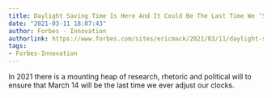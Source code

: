 ```yaml
---
title: Daylight Saving Time Is Here And It Could Be The Last Time We ‘Spring Forward’
date: "2021-03-11 18:07:43"
author: Forbes - Innovation
authorlink: https://www.forbes.com/sites/ericmack/2021/03/11/daylight-saving-time-is-here-and-it-could-be-the-last-time-we-spring-forward/
tags:
- Forbes-Innovation
---
```

In 2021 there is a mounting heap of research, rhetoric and political will to ensure that March 14 will be the last time we ever adjust our clocks.